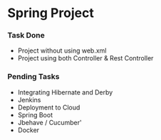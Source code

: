 # Spring Project

### Task Done

 - Project without using web.xml
 - Project using both Controller & Rest Controller
 

### Pending Tasks

 - Integrating Hibernate and Derby
 - Jenkins
 - Deployment to Cloud
 - Spring Boot
 - Jbehave / Cucumber'
 - Docker  